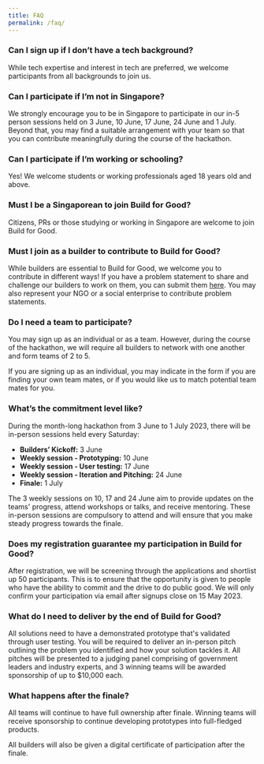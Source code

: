 ```yaml
---
title: FAQ
permalink: /faq/
---
```

### Can I sign up if I don’t have a tech background?

While tech expertise and interest in tech are preferred, we welcome participants from all backgrounds to join us. 

### Can I participate if I’m not in Singapore?

We strongly encourage you to be in Singapore to participate in our in-5 person sessions held on 3 June, 10 June, 17 June, 24 June and 1 July. Beyond that, you may find a suitable arrangement with your team so that you can contribute meaningfully during the course of the hackathon.

### Can I participate if I’m working or schooling?

Yes! We welcome students or working professionals aged 18 years old and above.

### Must I be a Singaporean to join Build for Good?

Citizens, PRs or those studying or working in Singapore are welcome to join Build for Good.

### Must I join as a builder to contribute to Build for Good?

While builders are essential to Build for Good, we welcome you to contribute in different ways! If you have a problem statement to share and challenge our builders to work on them, you can submit them [here](https://go.gov.sg/buildforgood-ps). You may also represent your NGO or a social enterprise to contribute problem statements.

### Do I need a team to participate?

You may sign up as an individual or as a team. However, during the course of the hackathon, we will require all builders to network with one another and form teams of 2 to 5. 

If you are signing up as an individual, you may indicate in the form if you are finding your own team mates, or if you would like us to match potential team mates for you.


### What’s the commitment level like?

During the month-long hackathon from 3 June to 1 July 2023, there will be in-person sessions held every Saturday:

*  **Builders’ Kickoff:** 3 June
*  **Weekly session - Prototyping:** 10 June
*  **Weekly session - User testing:** 17 June
*  **Weekly session - Iteration and Pitching:** 24 June
*  **Finale:** 1 July

The 3 weekly sessions on 10, 17 and 24 June aim to provide updates on the teams' progress, attend workshops or talks, and receive mentoring. These in-person sessions are compulsory to attend and will ensure that you make steady progress towards the finale.

### Does my registration guarantee my participation in Build for Good?

After registration, we will be screening through the applications and shortlist up 50 participants. This is to ensure that the opportunity is given to people who have the ability to commit and the drive to do public good. We will only confirm your participation via email after signups close on 15 May 2023.

### What do I need to deliver by the end of Build for Good?

All solutions need to have a demonstrated prototype that's validated through user testing. You will be required to deliver an in-person pitch outlining the problem you identified and how your solution tackles it. All pitches will be presented to a judging panel comprising of government leaders and industry experts, and 3 winning teams will be awarded sponsorship of up to $10,000 each.

### What happens after the finale?
All teams will continue to have full ownership after finale. Winning teams will receive sponsorship to continue developing prototypes into full-fledged products. 

All builders will also be given a digital certificate of participation after the finale.